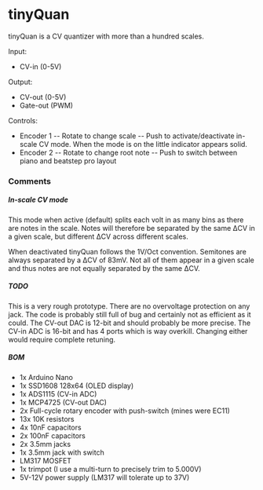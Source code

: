# tinyQuan

tinyQuan is a CV quantizer with more than a hundred scales.

Input:
- CV-in (0-5V)

Output:
- CV-out (0-5V)
- Gate-out (PWM)

Controls:
- Encoder 1
-- Rotate to change scale
-- Push to activate/deactivate in-scale CV mode. When the mode is on the little indicator appears solid.
- Encoder 2
-- Rotate to change root note
-- Push to switch between piano and beatstep pro layout

### Comments
##### In-scale CV mode
This mode when active (default) splits each volt in as many bins as there are notes in the scale. Notes will therefore be separated by the same ΔCV in a given scale, but different ΔCV across different scales.

When deactivated tinyQuan follows the 1V/Oct convention. Semitones are always separated by a ΔCV of 83mV. Not all of them appear in a given scale and thus notes are not equally separated by the same ΔCV.

##### TODO
This is a very rough prototype. There are no overvoltage protection on any jack. The code is probably still full of bug and certainly not as efficient as it could. The CV-out DAC is 12-bit and should probably be more precise. The CV-in ADC is 16-bit and has 4 ports which is way overkill. Changing either would require complete retuning.

##### BOM
- 1x Arduino Nano
- 1x SSD1608 128x64 (OLED display)
- 1x ADS1115 (CV-in ADC)
- 1x MCP4725 (CV-out DAC)
- 2x Full-cycle rotary encoder with push-switch (mines were EC11)
- 13x 10K resistors
- 4x 10nF capacitors
- 2x 100nF capacitors
- 2x 3.5mm jacks
- 1x 3.5mm jack with switch
- LM317 MOSFET
- 1x trimpot (I use a multi-turn to precisely trim to 5.000V)
- 5V-12V power supply (LM317 will tolerate up to 37V)
